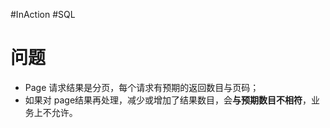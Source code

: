 #InAction #SQL 
# 问题
- Page 请求结果是分页，每个请求有预期的返回数目与页码；
- 如果对 page结果再处理，减少或增加了结果数目，会**与预期数目不相符**，业务上不允许。